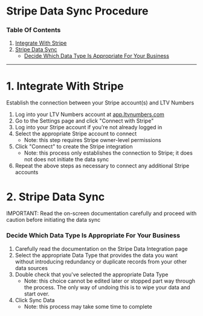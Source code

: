 # Stripe Data Sync Procedure

### Table Of Contents
1. [Integrate With Stripe](https://docs.ltvnumbers.com/stripe#integrate-with-stripe)
2. [Stripe Data Sync](https://docs.ltvnumbers.com/stripe#stripe-data-sync)
    - [Decide Which Data Type Is Appropriate For Your Business](https://docs.ltvnumbers.com/stripe#decide-which-data-type-is-appropriate-for-your-business)

---

# 1. Integrate With Stripe

Establish the connection between your Stripe account(s) and LTV Numbers

1. Log into your LTV Numbers account at <a href="https://app.ltvnumbers.com" target="_blank">app.ltvnumbers.com</a>
2. Go to the Settings page and click "Connect with Stripe"
4. Log into your Stripe account if you're not already logged in
5. Select the appropriate Stripe account to connect
    - Note: this step requires Stripe owner-level permissions
7. Click "Connect" to create the Stripe integration
    - Note: this process only establishes the connection to Stripe; it does not does not initiate the data sync
9. Repeat the above steps as necessary to connect any additional Stripe accounts

# 2. Stripe Data Sync

IMPORTANT: Read the on-screen documentation carefully and proceed with caution before initiating the data sync 

### Decide Which Data Type Is Appropriate For Your Business

1. Carefully read the documentation on the Stripe Data Integration page
2. Select the appropriate Data Type that provides the data you want without introducing redundancy or duplicate records from your other data sources
3. Double check that you've selected the appropriate Data Type
    - Note: this choice cannot be edited later or stopped part way through the process. The only way of undoing this is to wipe your data and start over.
4. Click Sync Data
    - Note: this process may take some time to complete
